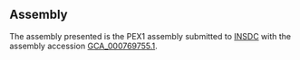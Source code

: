 

Assembly
--------

The assembly presented is the PEX1 assembly submitted to
[INSDC](http://www.insdc.org) with the assembly accession
[GCA\_000769755.1](http://www.ebi.ac.uk/ena/data/view/GCA_000769755.1).
